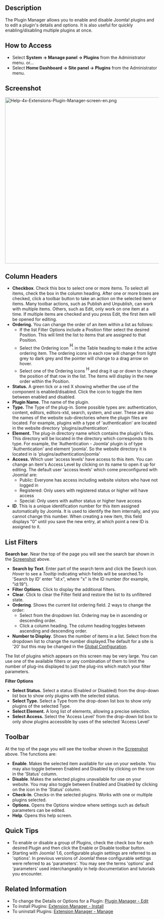 <!-- Filename: Help4.x:Plugins / Display title: Плагины -->

## Description

The Plugin Manager allows you to enable and disable Joomla! plugins and
to edit a plugin's details and options. It is also useful for quickly
enabling/disabling multiple plugins at once.

## How to Access

- Select **System **→** Manage panel **→** Plugins** from the
  Administrator menu. or...
- Select **Home Dashboard **→** Site panel **→** Plugins** from the
  Administrator menu.

## Screenshot

<img
src="https://docs.joomla.org/images/3/35/Help-4x-Extensions-Plugin-Manager-screen-en.png"
decoding="async" data-file-width="800" data-file-height="544"
width="800" height="544"
alt="Help-4x-Extensions-Plugin-Manager-screen-en.png" />

## Column Headers

- **Checkbox**. Check this box to select one or more items. To select
  all items, check the box in the column heading. After one or more
  boxes are checked, click a toolbar button to take an action on the
  selected item or items. Many toolbar actions, such as Publish and
  Unpublish, can work with multiple items. Others, such as Edit, only
  work on one item at a time. If multiple items are checked and you
  press Edit, the first item will be opened for editing.
- **Ordering.** You can change the order of an item within a list as
  follows:
  - If the list Filter Options include a Position filter select the
    desired Position. This will limit the list to items that are
    assigned to that Position.
  - Select the Ordering icon <img
    src="https://docs.joomla.org/images/e/ee/Help30-Ordering-colheader-icon.png"
    decoding="async" data-file-width="12" data-file-height="23" width="12"
    height="23" alt="Help30-Ordering-colheader-icon.png" /> in the Table
    heading to make it the active ordering item. The ordering icons in
    each row will change from light grey to dark grey and the pointer
    will change to a drag arrow on hover.
  - Select one of the Ordering icons <img
    src="https://docs.joomla.org/images/8/87/Help30-Ordering-colheader-grab-bar-icon.png"
    decoding="async" data-file-width="10" data-file-height="21" width="10"
    height="21" alt="Help30-Ordering-colheader-grab-bar-icon.png" /> and
    drag it up or down to change the position of that row in the list.
    The items will display in the new order within the Position.
- **Status.** A green tick or a red X showing whether the use of the
  component is enabled/disabled. Click the icon to toggle the item
  between enabled and disabled.
- **Plugin Name.** The name of the plugin.
- **Type.** The Type of the plug-in. Some possible types are:
  authentication, content, editors, editors-xtd, search, system, and
  user. These are also the names of the website sub-directories where
  the plugin files are located. For example, plugins with a type of
  'authentication' are located in the website directory
  'plugins/authentication'.
- **Element.** The plug-in directory name which contains the plugin's
  files. This directory will be located in the directory which
  corresponds to its type. For example, the 'Authentication - Joomla'
  plugin is of type 'Authentication' and element 'joomla'. So the
  website directory it is located in is 'plugins/authentication/joomla'
- **Access.** Which user 'access levels' have access to this item. You
  can change an item's Access Level by clicking on its name to open it
  up for editing. The default user 'access levels' which come
  preconfigured with Joomla! are:
  - Public: Everyone has access including website visitors who have not
    logged in
  - Registered: Only users with registered status or higher will have
    access
  - Special: Only users with author status or higher have access
- **ID**. This is a unique identification number for this item assigned
  automatically by Joomla. It is used to identify the item internally,
  and you cannot change this number. When creating a new item, this
  field displays "0" until you save the new entry, at which point a new
  ID is assigned to it.

## List Filters

**Search bar**. Near the top of the page you will see the search bar
shown in the [Screenshot](#screenshot) above.

- **Search by Text**. Enter part of the search term and click the Search
  icon. *Hover* to see a *Tooltip* indicating which fields will be
  searched.To 'Search by ID' enter "id:x", where "x" is the ID number
  (for example, "id:19").
- **Filter Options**. Click to display the additional filters.
- **Clear**. Click to clear the Filter field and restore the list to its
  unfiltered state.
- **Ordering**. Shows the current list ordering field. 2 ways to change
  the order:
  - Select from the dropdown list. Ordering may be in ascending or
    descending order.
  - Click a column heading. The column heading toggles between ascending
    and descending order.
- **Number to Display**. Shows the number of items in a list. Select
  from the dropdown list to change the number displayed.The default for
  a site is '20' but this may be changed in the [Global
  Configuration](https://docs.joomla.org/Help4.x:Site_Global_Configuration/en#defaultlistlimit "Special:MyLanguage/Help4.x:Site Global Configuration/en").

The list of plugins which appears on this screen may be very large. You
can use one of the available filters or any combination of them to limit
the number of plug-ins displayed to just the plug-ins which match your
filter parameters.

**Filter Options**

- **Select Status.** Select a status (Enabled or Disabled) from the
  drop-down list box to show only plugins with the selected status.
- **Select Type.** Select a Type from the drop-down list box to show
  only plugins of the selected Type.
- **Select Element.** A long list of elements, allowing a precise
  selection.
- **Select Access.** Select the 'Access Level' from the drop-down list
  box to only show plugins accessible by uses of the selected 'Access
  Level'

## Toolbar

At the top of the page you will see the toolbar shown in the
[Screenshot](#Screenshot) above. The functions are:

- **Enable**. Makes the selected item available for use on your website.
  You may also toggle between Enabled and Disabled by clicking on the
  icon in the 'Status' column.
- **Disable**. Makes the selected plugins unavailable for use on your
  website. You may also toggle between Enabled and Disabled by clicking
  on the icon in the 'Status' column.
- **Check-In**. Checks-in the selected plugins. Works with one or
  multiple plugins selected.
- **Options.** Opens the Options window where settings such as default
  parameters can be edited.
- **Help**. Opens this help screen.

## Quick Tips

- To enable or disable a group of Plugins, check the check box for each
  desired Plugin and then click the Enable or Disable toolbar button.
- Starting with Joomla! 1.6, configurable plugin settings are referred
  to as 'options'. In previous versions of Joomla! these configurable
  settings were referred to as 'parameters'. You may see the terms
  'options' and 'parameters' used interchangeably in help documentation
  and tutorials you encounter.

## Related Information

- To change the Details or Options for a Plugin: [Plugin Manager -
  Edit](https://docs.joomla.org/Help4.x:Plugins:_Name_of_Plugin/en "Help4.x:Plugins: Name of Plugin/en")
- To install Plugins: [Extension Manager -
  Install](https://docs.joomla.org/Help4.x:Extensions:_Install/en "Help4.x:Extensions: Install/en")
- To uninstall Plugins: [Extension Manager -
  Manage](https://docs.joomla.org/Help4.x:Extensions:_Manage/en "Help4.x:Extensions: Manage/en")
